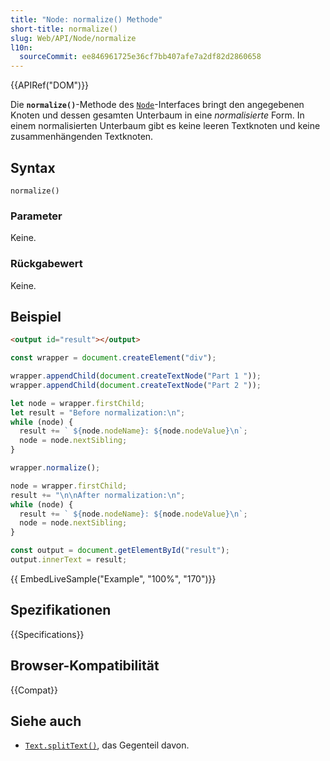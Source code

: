 ```yaml
---
title: "Node: normalize() Methode"
short-title: normalize()
slug: Web/API/Node/normalize
l10n:
  sourceCommit: ee846961725e36cf7bb407afe7a2df82d2860658
---
```


{{APIRef("DOM")}}

Die **`normalize()`**-Methode des [`Node`](/de/docs/Web/API/Node)-Interfaces bringt den angegebenen Knoten
und dessen gesamten Unterbaum in eine _normalisierte_ Form.
In einem normalisierten Unterbaum gibt es keine leeren Textknoten und keine zusammenhängenden Textknoten.

## Syntax

```js-nolint
normalize()
```

### Parameter

Keine.

### Rückgabewert

Keine.

## Beispiel

```html
<output id="result"></output>
```

```js
const wrapper = document.createElement("div");

wrapper.appendChild(document.createTextNode("Part 1 "));
wrapper.appendChild(document.createTextNode("Part 2 "));

let node = wrapper.firstChild;
let result = "Before normalization:\n";
while (node) {
  result += ` ${node.nodeName}: ${node.nodeValue}\n`;
  node = node.nextSibling;
}

wrapper.normalize();

node = wrapper.firstChild;
result += "\n\nAfter normalization:\n";
while (node) {
  result += ` ${node.nodeName}: ${node.nodeValue}\n`;
  node = node.nextSibling;
}

const output = document.getElementById("result");
output.innerText = result;
```

{{ EmbedLiveSample("Example", "100%", "170")}}

## Spezifikationen

{{Specifications}}

## Browser-Kompatibilität

{{Compat}}

## Siehe auch

- [`Text.splitText()`](/de/docs/Web/API/Text/splitText), das Gegenteil davon.
